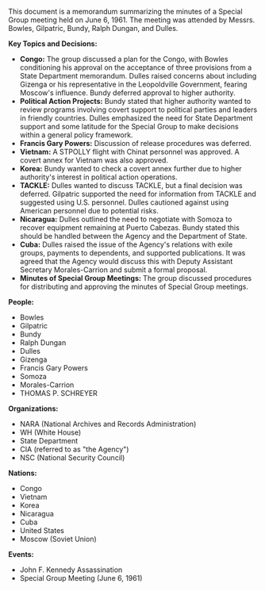 This document is a memorandum summarizing the minutes of a Special Group meeting held on June 6, 1961. The meeting was attended by Messrs. Bowles, Gilpatric, Bundy, Ralph Dungan, and Dulles.

**Key Topics and Decisions:**

*   **Congo:** The group discussed a plan for the Congo, with Bowles conditioning his approval on the acceptance of three provisions from a State Department memorandum. Dulles raised concerns about including Gizenga or his representative in the Leopoldville Government, fearing Moscow's influence. Bundy deferred approval to higher authority.
*   **Political Action Projects:** Bundy stated that higher authority wanted to review programs involving covert support to political parties and leaders in friendly countries. Dulles emphasized the need for State Department support and some latitude for the Special Group to make decisions within a general policy framework.
*   **Francis Gary Powers:** Discussion of release procedures was deferred.
*   **Vietnam:** A STPOLLY flight with Chinat personnel was approved. A covert annex for Vietnam was also approved.
*   **Korea:** Bundy wanted to check a covert annex further due to higher authority's interest in political action operations.
*   **TACKLE:** Dulles wanted to discuss TACKLE, but a final decision was deferred. Gilpatric supported the need for information from TACKLE and suggested using U.S. personnel. Dulles cautioned against using American personnel due to potential risks.
*   **Nicaragua:** Dulles outlined the need to negotiate with Somoza to recover equipment remaining at Puerto Cabezas. Bundy stated this should be handled between the Agency and the Department of State.
*   **Cuba:** Dulles raised the issue of the Agency's relations with exile groups, payments to dependents, and supported publications. It was agreed that the Agency would discuss this with Deputy Assistant Secretary Morales-Carrion and submit a formal proposal.
*   **Minutes of Special Group Meetings:** The group discussed procedures for distributing and approving the minutes of Special Group meetings.

**People:**

*   Bowles
*   Gilpatric
*   Bundy
*   Ralph Dungan
*   Dulles
*   Gizenga
*   Francis Gary Powers
*   Somoza
*   Morales-Carrion
*   THOMAS P. SCHREYER

**Organizations:**

*   NARA (National Archives and Records Administration)
*   WH (White House)
*   State Department
*   CIA (referred to as "the Agency")
*   NSC (National Security Council)

**Nations:**

*   Congo
*   Vietnam
*   Korea
*   Nicaragua
*   Cuba
*   United States
*   Moscow (Soviet Union)

**Events:**

*   John F. Kennedy Assassination
*   Special Group Meeting (June 6, 1961)
